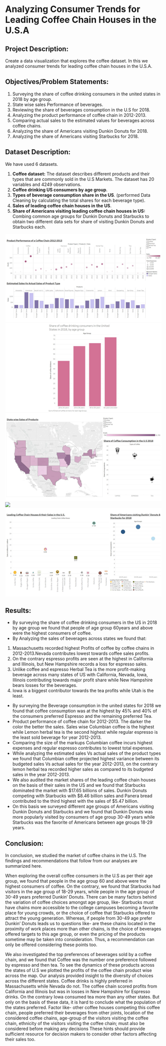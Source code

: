 # Analyzing Consumer Trends for Leading Coffee Chain Houses in the U.S.A

## Project Description:
Create a data visualization that explores the coffee dataset. In this we analyzed consumer trends for leading coffee chain houses in the U.S.A.

## Objectives/Problem Statements:
1. Surveying the share of coffee drinking consumers in the united states in 2018 by age group.
2. State wise sales Performance of beverages.
3. Reviewing the share of beverages consumption in the U.S for 2018.
4. Analyzing the product performance of coffee chain in 2012-2013.
5. Comparing actual sales to the estimated values for beverages across coffee chains.
6. Analyzing the share of Americans visiting Dunkin Donuts for 2018.
7. Analyzing the share of Americans visiting Starbucks for 2018.

## Dataset Description:
We have used 6 datasets.

1. **Coffee dataset:** The dataset describes different products and their types that are commonly sold in the U.S Markets. The dataset has 20 variables and 4249 observations. 
2. **Coffee drinking US consumers by age group**.
3. **Types of beverage consumption share in the US**. (performed Data Cleaning by calculating the total shares for each beverage type).
4. **Sales of leading coffee chain houses in the US**.
5. **Share of Americans visiting leading coffee chain houses in US:** Combing common age groups for Dunkin Donuts and Starbucks to obtain two different data sets for share of visiting Dunkin Donuts and Starbucks each.

![](images/Slide3.JPG)
![](images/Slide11.JPG)
![](images/Slide2.JPG)
![](images/Slide4.JPG)
![](images/Slide1.JPG)

## Results:
* By surveying the share of coffee drinking consumers in the US in 2018 by age group we found that people of age group 60years and above were the highest consumers of coffee.
* By Analyzing the sales of beverages across states we found that:
1.	Massachusetts recorded highest Profits of coffee by coffee chains in 2012-2013.Nevada contributes lowest towards coffee sales profits.
2.	On the contrary espresso profits are seen at the highest in California and Illinois, but New Hampshire records a loss for espresso sales.
3.	Unlike coffee and espresso Herbal Tea is the more profit-making beverage across many states of US with California, Nevada, Iowa, Illinois contributing towards major profit share while New Hampshire bears losses for the beverages.
4.	Iowa is a biggest contributor towards the tea profits while Utah is the least.
* By surveying the Beverage consumption in the united states for 2018 we found that coffee consumption was at the highest by 45% and 40% of the consumers preferred Espresso and the remaining preferred Tea.
* Product performance of coffee chain for 2012-2013. The darker the color the better the sales. Sales wise Columbian coffee is the highest while Lemon herbal tea is the second highest while regular espresso is the least sold beverage for year 2012-2013.
*	Comparing the size of the markups Columbian coffee incurs highest expenses and regular espresso contributes to lowest total expenses.
*	While analyzing the estimated sales Vs actual sales of the product types we found that Columbian coffee projected highest variance between its budgeted sales Vs actual sales for the year 2012-2013, on the contrary lemon herbal tea recorded higher sales as compared to its budgeted sales in the year 2012-2013.
*	We also audited the market shares of the leading coffee chain houses on the basis of their sales in the US and we found that Starbucks dominated the market with $17.65 billions of sales. Dunkin Donuts competing with Starbucks with $8.46 billion sales and Panera bread contributed to the third highest with the sales of $5.47 billion.
*	On this basis we surveyed different age groups of Americans visiting Dunkin Donuts and Starbucks and we found that Dunkin Donuts was more popularly visited by consumers of age group 30-49 years while Starbucks was the favorite of Americans between age groups 18-29 years.

## Conclusion:
In conclusion, we studied the market of coffee chains in the U.S. The findings and recommendations that follow from our analyses are summarized here.

When exploring the overall coffee consumers in the U.S as per their age group, we found that people in the age group 60 and above were the highest consumers of coffee. On the contrary, we found that Starbucks had visitors in the age group of 18-29 years, while people in the age group of 30-49 years preferred Dunkin’ Donuts. There can be many factors behind the variation of coffee choices amongst age group, like- Starbucks must have chains more accessible to the college campuses becoming a favorite place for young crowds, or the choice of coffee that Starbucks offered to attract the young generation. Whereas, if people from 30-49 age prefer Dunkin’ Donuts leads us to questions like- are these chains located in the proximity of work places more than other chains, is the choice of beverages offered targets to this age group, or even the pricing of the products sometime may be taken into consideration. Thus, a recommendation can only be offered considering these points too.

We also investigated the top preferences of beverages sold by a coffee chain, and we found that Coffee was the number one preference followed by espresso and then tea. To see the dynamics of these products across the states of U.S we plotted the profits of the coffee chain product wise across the map. Our analysis provided insight to the diversity of choices across the different states. Coffee drinks is highly preferred in Massachusetts while Nevada do not. The coffee chain scored profits from California and Illinois but was in losses in New Hampshire for Espresso drinks. On the contrary Iowa consumed tea more than any other states. But only on the basis of these data, it is hard to conclude what the population of the states preferred. Factor like- other coffee houses competing this coffee chain, people preferred their beverages from other joints, location of the considered coffee chains, age-group of the visitors visiting the coffee chain, ethnicity of the visitors visiting the coffee chain; must also be considered before making any decisions
These hints should provide sufficient resource for decision makers to consider other factors affecting their sales too.        




